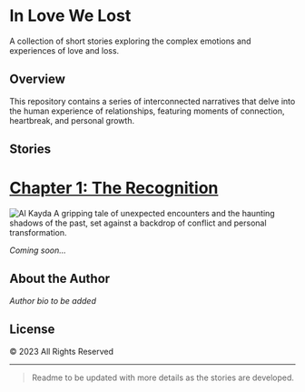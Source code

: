 # In Love We Lost

A collection of short stories exploring the complex emotions and experiences of love and loss.

## Overview

This repository contains a series of interconnected narratives that delve into the human experience of relationships, featuring moments of connection, heartbreak, and personal growth.

## Stories

# [Chapter 1: The Recognition](./chapters/ch1-Al-Kayda.md)
![Al Kayda](../assets/ch1-1.png)
A gripping tale of unexpected encounters and the haunting shadows of the past, set against a backdrop of conflict and personal transformation.

_Coming soon..._

## About the Author

_Author bio to be added_

## License

© 2023 All Rights Reserved

---

> Readme to be updated with more details as the stories are developed.



